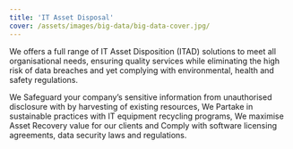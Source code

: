 ```yaml
---
title: 'IT Asset Disposal'
cover: /assets/images/big-data/big-data-cover.jpg/
---
```



We offers a full range of IT Asset Disposition (ITAD) solutions to meet all organisational needs, ensuring quality services while eliminating the high risk of data breaches and yet complying with environmental, health and safety regulations.


We Safeguard your company’s sensitive information from unauthorised disclosure with by harvesting of existing resources, We Partake  in sustainable practices with IT equipment recycling programs, We maximise Asset Recovery value for our clients and Comply with software licensing agreements, data security laws and regulations.
